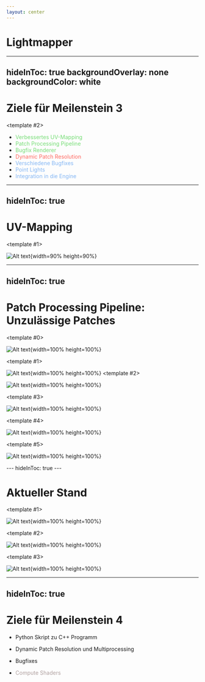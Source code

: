 ```yaml
---
layout: center
---
```


# Lightmapper

---
hideInToc: true
backgroundOverlay: none
backgroundColor: white
---

# Ziele für Meilenstein 3

<v-switch>
<template #0>

- Verbessertes UV-Mapping
- Patch Processing Pipeline
- Bugfix Renderer
- Dynamic Patch Resolution
</template>
<template #1>

- <span style="color: #77dd77;">Verbessertes UV-Mapping</span>
- <span style="color: #77dd77;">Patch Processing Pipeline</span>
- <span style="color: #77dd77;">Bugfix Renderer</span>
- <span style="color: #ff6961;">Dynamic Patch Resolution</span>
</template>

<template #2>

- <span style="color: #77dd77;">Verbessertes UV-Mapping</span>
- <span style="color: #77dd77;">Patch Processing Pipeline</span>
- <span style="color: #77dd77;">Bugfix Renderer</span>
- <span style="color: #ff6961;">Dynamic Patch Resolution</span>
- <span style="color: #84b6f4;">Verschiedene Bugfixes</span>
- <span style="color: #84b6f4;">Point Lights</span>
- <span style="color: #84b6f4;">Integration in die Engine</span>
</template>

</v-switch>

---
hideInToc: true
---

# UV-Mapping

<v-switch>
<template #0>

![Alt text](/img/fabian/img_uvs1.png){width=90% height=90%}
</template>
<template #1>

![Alt text](/img/fabian/img_uvs2.png){width=90% height=90%}
</template>
</v-switch>

---
hideInToc: true
---

# Patch Processing Pipeline: Unzulässige Patches

<v-switch>

<template #0>

![Alt text](/img/fabian/img_hemicube_placement.png){width=100% height=100%}
</template>

<template #1>

![Alt text](/img/fabian/pic1.png){width=100% height=100%}
</template>
<template #2>

![Alt text](/img/fabian/pic2.png){width=100% height=100%}
</template>

<template #3>

![Alt text](/img/fabian/pic4.png){width=100% height=100%}
</template>

<template #4>

![Alt text](/img/fabian/pic5.png){width=100% height=100%}
</template>

<template #5>

![Alt text](/img/fabian/pic8.png){width=100% height=100%}
</template>

</v-switch>
---
hideInToc: true
---

# Aktueller Stand

<v-switch>
<template #0>

![Alt text](/img/fabian/img_hemicube_placement.png){width=100% height=100%}
</template>
<template #1>

![Alt text](/img/fabian/lm_no_tex.png){width=100% height=100%}
</template>

<template #2>

![Alt text](/img/fabian/lm_tex.png){width=100% height=100%}
</template>

<template #3>

![Alt text](/img/fabian/green_room.png){width=100% height=100%}
</template>

</v-switch>

---
hideInToc: true
---

# Ziele für Meilenstein 4

- Python Skript zu C++ Programm
- Dynamic Patch Resolution und Multiprocessing
- Bugfixes

- <span style="color:rgb(176, 161, 160);">Compute Shaders</span>



